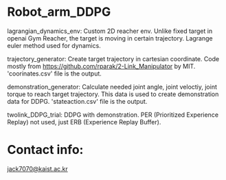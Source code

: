# Robot_arm_DDPG
lagrangian_dynamics_env: Custom 2D reacher env. Unlike fixed target in openai Gym Reacher, the target is moving in certain trajectory. Lagrange euler method used for dynamics. 

trajectory_generator: Create target trajectory in cartesian coordinate. Code mostly from https://github.com/rparak/2-Link_Manipulator by MIT. 
                      'coorinates.csv' file is the output. 
                      
demonstration_generator: Calculate needed joint angle, joint veloctiy, joint torque to reach target trajectory. This data is used to create demonstration data for DDPG. 
                         'stateaction.csv' file is the output. 
                         
twolink_DDPG_trial: DDPG with demonstration. PER (Prioritized Experience Replay) not used, just ERB (Experience Replay Buffer). 

# Contact info:
jack7070@kaist.ac.kr
